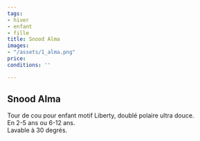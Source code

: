 ```yaml
---
tags:
- hiver
- enfant
- fille
title: Snood Alma
images:
- "/assets/1_alma.png"
price: 
conditions: ''

---
```

## Snood Alma

Tour de cou pour enfant motif Liberty, doublé polaire ultra douce.   
En 2-5 ans ou 6-12 ans.  
Lavable à 30 degrés.